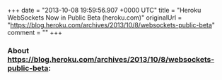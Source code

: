 +++
date = "2013-10-08 19:59:56.907 +0000 UTC"
title = "Heroku WebSockets Now in Public Beta (heroku.com)"
originalUrl = "https://blog.heroku.com/archives/2013/10/8/websockets-public-beta"
comment = ""
+++

### About https://blog.heroku.com/archives/2013/10/8/websockets-public-beta:


